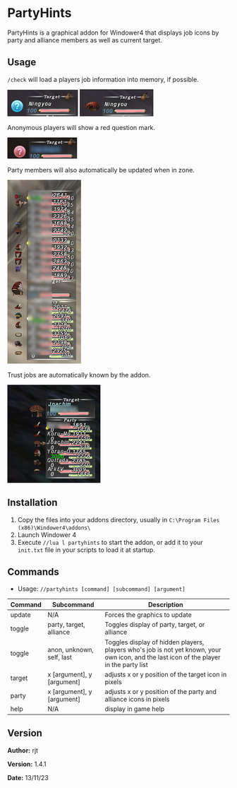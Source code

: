 # PartyHints

PartyHints is a graphical addon for Windower4 that displays job icons by party and alliance members
as well as current target.

## Usage
`/check` will load a players job information into memory, if possible.

![The player is unchecked](img/unchecked.png) ![The player is checked](img/checked.png)

Anonymous players will show a red question mark.

![The player is anonymous](img/anon.png)

Party members will also automatically be updated when in zone.

![A full party with some checked players](img/alliance.png)

Trust jobs are automatically known by the addon.

![Trusts are automatically populated](img/trusts.png)

## Installation

1. Copy the files into your addons directory, usually in `C:\Program Files (x86)\Windower4\addons\`
2. Launch Windower 4
3. Execute `//lua l partyhints` to start the addon, or add it to your `init.txt` file in your scripts to load it at startup.

## Commands

* Usage: `//partyhints [command] [subcommand] [argument]`

| Command | Subcommand | Description |
| --- | --- | --- |
| update | N/A | Forces the graphics to update |
| toggle | party, target, alliance | Toggles display of party, target, or alliance |
| toggle | anon, unknown, self, last | Toggles display of hidden players, players who's job is not yet known, your own icon, and the last icon of the player in the party list |
| target | x \[argument\], y \[argument\] | adjusts x or y position of the target icon in pixels |
| party | x \[argument\], y \[argument\] | adjusts x or y position of the party and alliance icons in pixels |
| help | N/A | display in game help |

## Version

**Author:** rjt

**Version:** 1.4.1

**Date:** 13/11/23
